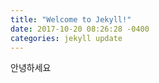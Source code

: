 ```yaml
---
title: "Welcome to Jekyll!"
date: 2017-10-20 08:26:28 -0400
categories: jekyll update
---
```

안녕하세요
